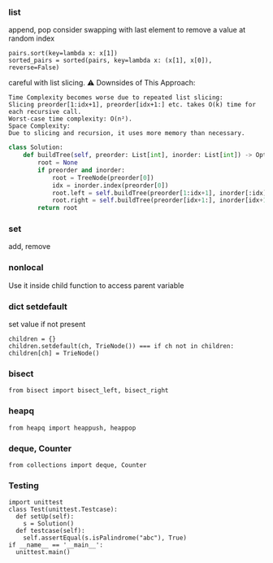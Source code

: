 ### list
append, pop
consider swapping with last element to remove a value at random index
```pyhton
pairs.sort(key=lambda x: x[1])
sorted_pairs = sorted(pairs, key=lambda x: (x[1], x[0]), reverse=False)
```
careful with list slicing. ⚠️ Downsides of This Approach:
```text
Time Complexity becomes worse due to repeated list slicing:
Slicing preorder[1:idx+1], preorder[idx+1:] etc. takes O(k) time for each recursive call.
Worst-case time complexity: O(n²).
Space Complexity:
Due to slicing and recursion, it uses more memory than necessary.
```
```python
class Solution:
    def buildTree(self, preorder: List[int], inorder: List[int]) -> Optional[TreeNode]:
        root = None
        if preorder and inorder:
            root = TreeNode(preorder[0])
            idx = inorder.index(preorder[0])
            root.left = self.buildTree(preorder[1:idx+1], inorder[:idx])
            root.right = self.buildTree(preorder[idx+1:], inorder[idx+1:])
        return root
```

### set
add, remove

### nonlocal
Use it inside child function to access parent variable

### dict setdefault
set value if not present
```pyhton
children = {}
children.setdefault(ch, TrieNode()) === if ch not in children: children[ch] = TrieNode()
```
### bisect
```pyhton
from bisect import bisect_left, bisect_right
```
### heapq
```pyhton
from heapq import heappush, heappop
```
### deque, Counter
```pyhton
from collections import deque, Counter
```
### Testing
```pyhton
import unittest
class Test(unittest.Testcase):
  def setUp(self):
    s = Solution()
  def testcase(self):
    self.assertEqual(s.isPalindrome("abc"), True)
if __name__ == '__main__':
  unittest.main()
```
